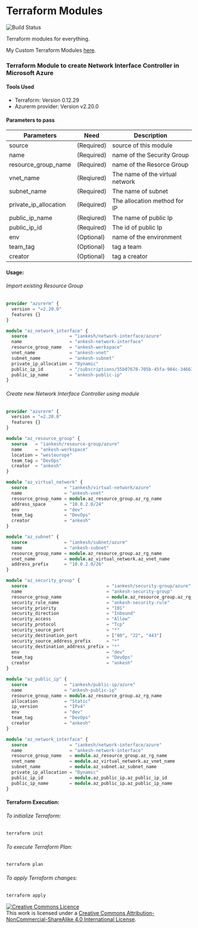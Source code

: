 # Terraform Modules
![Build Status](https://travis-ci.org/joemccann/dillinger.svg?branch=master)

Terraform modules for everything.

My Custom Terraform Modules [here](https://registry.terraform.io/namespaces/iankesh).

### Terraform Module to create Network Interface Controller in Microsoft Azure
#### Tools Used
- Terraform: Version 0.12.29
- Azurerm provider: Version v2.20.0

#### Parameters to pass
| Parameters | Need | Description
| ------ | ------ | ------ |
source |(Required)|source of this module
name|(Required)|name of the Security Group
resource_group_name|(Required)|name of the Resorce Group
vnet_name|(Reqiured)|The name of the virtual network
subnet_name|(Required)|The name of subnet
private_ip_allocation|(Required)|The allocation method for IP
public_ip_name|(Reqiured)|The name of public Ip
public_ip_id|(Required)|The id of public Ip
env|(Optional)|name of the environment
team_tag|(Optional)|tag a team
creator|(Optional)|tag a creator

#### Usage:
###### Import existing Resource Group
```terraform
provider "azurerm" {
  version = "=2.20.0"
  features {}
}

module "az_network_interface" {
  source                = "iankesh/network-interface/azure"
  name                  = "ankesh-network-interface"
  resource_group_name   = "ankesh-workspace"
  vnet_name             = "ankesh-vnet"
  subnet_name           = "ankesh-subnet"
  private_ip_allocation = "Dynamic"
  public_ip_id          = "/subscriptions/55b07678-705b-45fa-904c-346637b84794/resourceGroups/ankesh-workspace/providers/Microsoft.Network/publicIPAddresses/ankesh-public-ip"
  public_ip_name        = "ankesh-public-ip"
}
```

###### Create new Network Interface Controller using module
```terraform
provider "azurerm" {
  version = "=2.20.0"
  features {}
}

module "az_resource_group" {
  source   = "iankesh/resource-group/azure"
  name     = "ankesh-workspace"
  location = "westeurope"
  team_tag = "DevOps"
  creator  = "ankesh"
}

module "az_virtual_network" {
  source              = "iankesh/virtual-network/azure"
  name                = "ankesh-vnet"
  resource_group_name = module.az_resource_group.az_rg_name
  address_space       = "10.0.2.0/24"
  env                 = "dev"
  team_tag            = "DevOps"
  creator             = "ankesh"
}

module "az_subnet" {
  source              = "iankesh/subnet/azure"
  name                = "ankesh-subnet"
  resource_group_name = module.az_resource_group.az_rg_name
  vnet_name           = module.az_virtual_network.az_vnet_name
  address_prefix      = "10.0.2.0/26"
}

module "az_security_group" {
  source                              = "iankesh/security-group/azure"
  name                                = "ankesh-security-group"
  resource_group_name                 = module.az_resource_group.az_rg_name
  security_rule_name                  = "ankesh-security-rule"
  security_priority                   = "101"
  security_direction                  = "Inbound"
  security_access                     = "Allow"
  security_protocol                   = "Tcp"
  security_source_port                = "*"
  security_destination_port           = ["80", "22", "443"]
  security_source_address_prefix      = "*"
  security_destination_address_prefix = "*"
  env                                 = "dev"
  team_tag                            = "DevOps"
  creator                             = "ankesh"
}

module "az_public_ip" {
  source              = "iankesh/public-ip/azure"
  name                = "ankesh-public-ip"
  resource_group_name = module.az_resource_group.az_rg_name
  allocation          = "Static"
  ip_version          = "IPv4"
  env                 = "dev"
  team_tag            = "DevOps"
  creator             = "ankesh"
}

module "az_network_interface" {
  source                = "iankesh/network-interface/azure"
  name                  = "ankesh-network-interface"
  resource_group_name   = module.az_resource_group.az_rg_name
  vnet_name             = module.az_virtual_network.az_vnet_name
  subnet_name           = module.az_subnet.az_subnet_name
  private_ip_allocation = "Dynamic"
  public_ip_id          = module.az_public_ip.az_public_ip_id
  public_ip_name        = module.az_public_ip.az_public_ip_name
}
```

#### Terraform Execution:
###### To initialize Terraform:
```sh
terraform init
```

###### To execute Terraform Plan:
```sh
terraform plan
```

###### To apply Terraform changes:
```sh
terraform apply
```

<a rel="license" href="http://creativecommons.org/licenses/by-nc-sa/4.0/"><img alt="Creative Commons Licence" style="border-width:0" src="https://i.creativecommons.org/l/by-nc-sa/4.0/88x31.png" /></a><br />This work is licensed under a <a rel="license" href="http://creativecommons.org/licenses/by-nc-sa/4.0/">Creative Commons Attribution-NonCommercial-ShareAlike 4.0 International License</a>.
